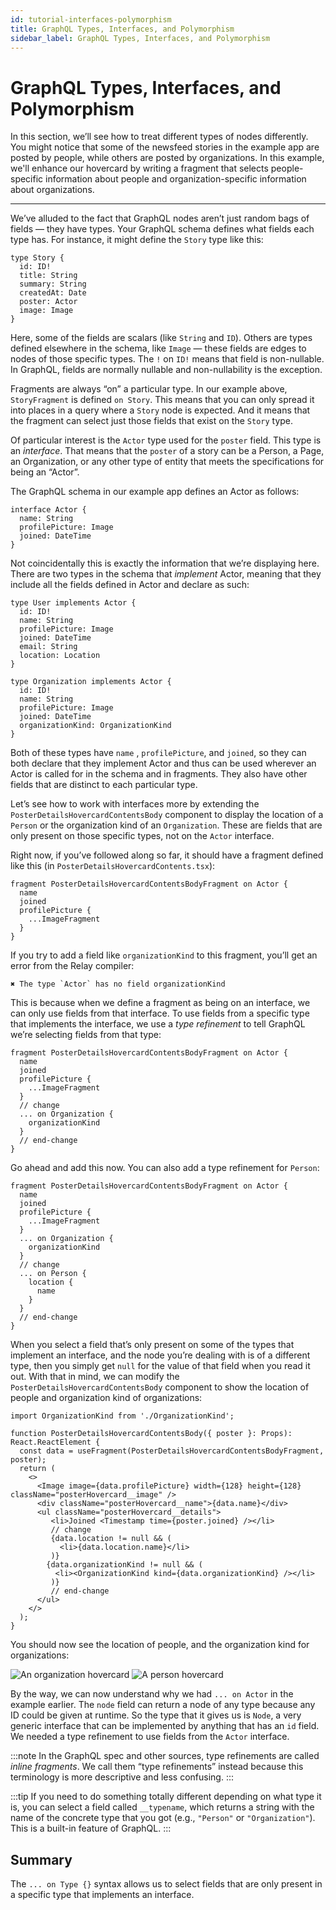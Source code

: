 ```yaml
---
id: tutorial-interfaces-polymorphism
title: GraphQL Types, Interfaces, and Polymorphism
sidebar_label: GraphQL Types, Interfaces, and Polymorphism
---
```


# GraphQL Types, Interfaces, and Polymorphism

In this section, we’ll see how to treat different types of nodes differently. You might notice that some of the newsfeed stories in the example app are posted by people, while others are posted by organizations. In this example, we'll enhance our hovercard by writing a fragment that selects people-specific information about people and organization-specific information about organizations.

---

We’ve alluded to the fact that GraphQL nodes aren’t just random bags of fields — they have types. Your GraphQL schema defines what fields each type has. For instance, it might define the `Story` type like this:

```
type Story {
  id: ID!
  title: String
  summary: String
  createdAt: Date
  poster: Actor
  image: Image
}
```

Here, some of the fields are scalars (like `String` and `ID`). Others are types defined elsewhere in the schema, like `Image` — these fields are edges to nodes of those specific types. The `!` on `ID!` means that field is non-nullable. In GraphQL, fields are normally nullable and non-nullability is the exception.

Fragments are always “on” a particular type. In our example above, `StoryFragment` is defined `on Story`. This means that you can only spread it into places in a query where a `Story` node is expected. And it means that the fragment can select just those fields that exist on the `Story` type.

Of particular interest is the `Actor` type used for the `poster` field. This type is an _interface_. That means that the `poster` of a story can be a Person, a Page, an Organization, or any other type of entity that meets the specifications for being an “Actor”.

The GraphQL schema in our example app defines an Actor as follows:

```
interface Actor {
  name: String
  profilePicture: Image
  joined: DateTime
}
```

Not coincidentally this is exactly the information that we’re displaying here. There are two types in the schema that _implement_ Actor, meaning that they include all the fields defined in Actor and declare as such:

```
type User implements Actor {
  id: ID!
  name: String
  profilePicture: Image
  joined: DateTime
  email: String
  location: Location
}

type Organization implements Actor {
  id: ID!
  name: String
  profilePicture: Image
  joined: DateTime
  organizationKind: OrganizationKind
}
```

Both of these types have `name` , `profilePicture`, and `joined`, so they can both declare that they implement Actor and thus can be used wherever an Actor is called for in the schema and in fragments. They also have other fields that are distinct to each particular type.

Let’s see how to work with interfaces more by extending the `PosterDetailsHovercardContentsBody` component to display the location of a `Person` or the organization kind of an `Organization`. These are fields that are only present on those specific types, not on the `Actor` interface.

Right now, if you’ve followed along so far, it should have a fragment defined like this (in `PosterDetailsHovercardContents.tsx`):

```
fragment PosterDetailsHovercardContentsBodyFragment on Actor {
  name
  joined
  profilePicture {
    ...ImageFragment
  }
}
```

If you try to add a field like `organizationKind` to this fragment, you’ll get an error from the Relay compiler:

```
✖︎ The type `Actor` has no field organizationKind
```

This is because when we define a fragment as being on an interface, we can only use fields from that interface. To use fields from a specific type that implements the interface, we use a _type refinement_ to tell GraphQL we’re selecting fields from that type:

```
fragment PosterDetailsHovercardContentsBodyFragment on Actor {
  name
  joined
  profilePicture {
    ...ImageFragment
  }
  // change
  ... on Organization {
    organizationKind
  }
  // end-change
}
```

Go ahead and add this now. You can also add a type refinement for `Person`:

```
fragment PosterDetailsHovercardContentsBodyFragment on Actor {
  name
  joined
  profilePicture {
    ...ImageFragment
  }
  ... on Organization {
    organizationKind
  }
  // change
  ... on Person {
    location {
      name
    }
  }
  // end-change
}
```

When you select a field that’s only present on some of the types that implement an interface, and the node you’re dealing with is of a different type, then you simply get `null` for the value of that field when you read it out. With that in mind, we can modify the `PosterDetailsHovercardContentsBody` component to show the location of people and organization kind of organizations:

```
import OrganizationKind from './OrganizationKind';

function PosterDetailsHovercardContentsBody({ poster }: Props): React.ReactElement {
  const data = useFragment(PosterDetailsHovercardContentsBodyFragment, poster);
  return (
    <>
      <Image image={data.profilePicture} width={128} height={128} className="posterHovercard__image" />
      <div className="posterHovercard__name">{data.name}</div>
      <ul className="posterHovercard__details">
         <li>Joined <Timestamp time={poster.joined} /></li>
         // change
         {data.location != null && (
           <li>{data.location.name}</li>
         )}
        {data.organizationKind != null && (
          <li><OrganizationKind kind={data.organizationKind} /></li>
         )}
         // end-change
      </ul>
    </>
  );
}
```

You should now see the location of people, and the organization kind for organizations:

![An organization hovercard](/img/docs/tutorial/interfaces-organization-screenshot.png) ![A person hovercard](/img/docs/tutorial/interfaces-person-screenshot.png)

By the way, we can now understand why we had `... on Actor` in the example earlier. The `node` field can return a node of any type because any ID could be given at runtime. So the type that it gives us is `Node`, a very generic interface that can be implemented by anything that has an `id` field. We needed a type refinement to use fields from the `Actor` interface.

:::note
In the GraphQL spec and other sources, type refinements are called _inline fragments_. We call them “type refinements” instead because this terminology is more descriptive and less confusing.
:::

:::tip
If you need to do something totally different depending on what type it is, you can select a field called `__typename`, which returns a string with the name of the concrete type that you got (e.g., `"Person"` or `"Organization"`). This is a built-in feature of GraphQL.
:::

## Summary

The `... on Type {}` syntax allows us to select fields that are only present in a specific type that implements an interface.
